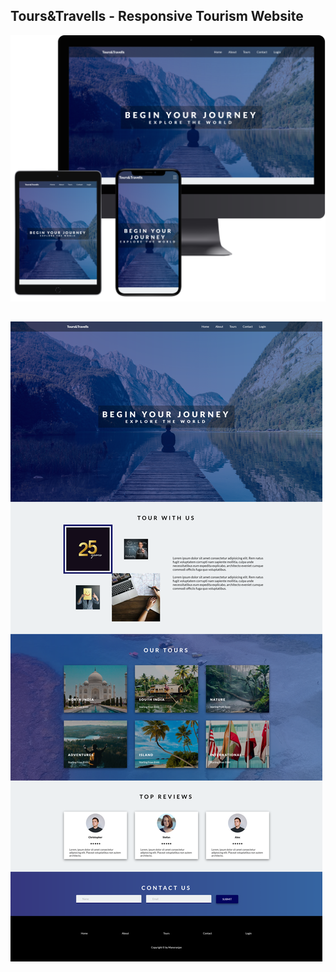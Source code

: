 ## Tours&Travells - Responsive Tourism Website

![](img/device-mockup.png)

##

![](img/full-screenshot.png)
